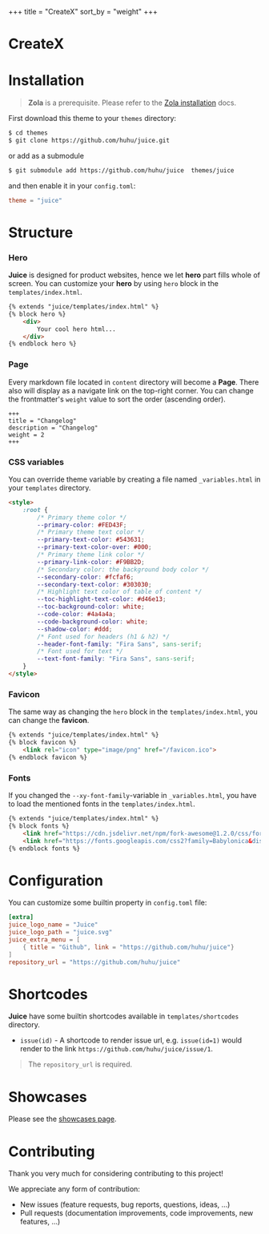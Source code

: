 +++
title = "CreateX"
sort_by = "weight"
+++

# CreateX

# Installation

> **Zola** is a prerequisite. Please refer to the [Zola installation](https://www.getzola.org/documentation/getting-started/installation/) docs.

First download this theme to your `themes` directory:

```bash
$ cd themes
$ git clone https://github.com/huhu/juice.git
```

or add as a submodule
```bash
$ git submodule add https://github.com/huhu/juice  themes/juice
```

and then enable it in your `config.toml`:

```toml
theme = "juice"
```

# Structure

### Hero

**Juice** is designed for product websites, hence we let **hero** part fills whole of screen.
You can customize your **hero** by using `hero` block in the `templates/index.html`.

```html
{% extends "juice/templates/index.html" %}
{% block hero %}
    <div>
        Your cool hero html...
    </div>
{% endblock hero %}
```

### Page

Every markdown file located in `content` directory will become a **Page**. There also will display as
a navigate link on the top-right corner.
You can change the frontmatter's `weight` value to sort the order (ascending order).

```
+++
title = "Changelog"
description = "Changelog"
weight = 2
+++

```

### CSS variables

You can override theme variable by creating a file named `_variables.html` in your `templates` directory.

```html
<style>
    :root {
        /* Primary theme color */
        --primary-color: #FED43F;
        /* Primary theme text color */
        --primary-text-color: #543631;
        --primary-text-color-over: #000;
        /* Primary theme link color */
        --primary-link-color: #F9BB2D;
        /* Secondary color: the background body color */
        --secondary-color: #fcfaf6;
        --secondary-text-color: #303030;
        /* Highlight text color of table of content */
        --toc-highlight-text-color: #d46e13;
        --toc-background-color: white;
        --code-color: #4a4a4a;
        --code-background-color: white;
        --shadow-color: #ddd;
        /* Font used for headers (h1 & h2) */
        --header-font-family: "Fira Sans", sans-serif;
        /* Font used for text */
        --text-font-family: "Fira Sans", sans-serif;
    }
</style>
```

### Favicon
The same way as changing the `hero` block in the `templates/index.html`, you can change the **favicon**.

```html
{% extends "juice/templates/index.html" %}
{% block favicon %}
    <link rel="icon" type="image/png" href="/favicon.ico">
{% endblock favicon %}
```

### Fonts
If you changed the `--xy-font-family`-variable in `_variables.html`, you have to load the mentioned fonts in the `templates/index.html`.

```html
{% extends "juice/templates/index.html" %}
{% block fonts %}
    <link href="https://cdn.jsdelivr.net/npm/fork-awesome@1.2.0/css/fork-awesome.min.css" rel="stylesheet" crossorigin="anonymous">
    <link href="https://fonts.googleapis.com/css2?family=Babylonica&display=swap" rel="stylesheet">
{% endblock fonts %}
```

# Configuration

You can customize some builtin property in `config.toml` file:

```toml
[extra]
juice_logo_name = "Juice"
juice_logo_path = "juice.svg"
juice_extra_menu = [
    { title = "Github", link = "https://github.com/huhu/juice"}
]
repository_url = "https://github.com/huhu/juice"
```

# Shortcodes

**Juice** have some builtin shortcodes available in `templates/shortcodes` directory. 

- `issue(id)` - A shortcode to render issue url, e.g. `issue(id=1)` would render to the link `https://github.com/huhu/juice/issue/1`.
  
> The `repository_url` is required.

# Showcases

Please see the [showcases page](/showcases).

# Contributing

Thank you very much for considering contributing to this project!

We appreciate any form of contribution:

- New issues (feature requests, bug reports, questions, ideas, ...)
- Pull requests (documentation improvements, code improvements, new features, ...)

